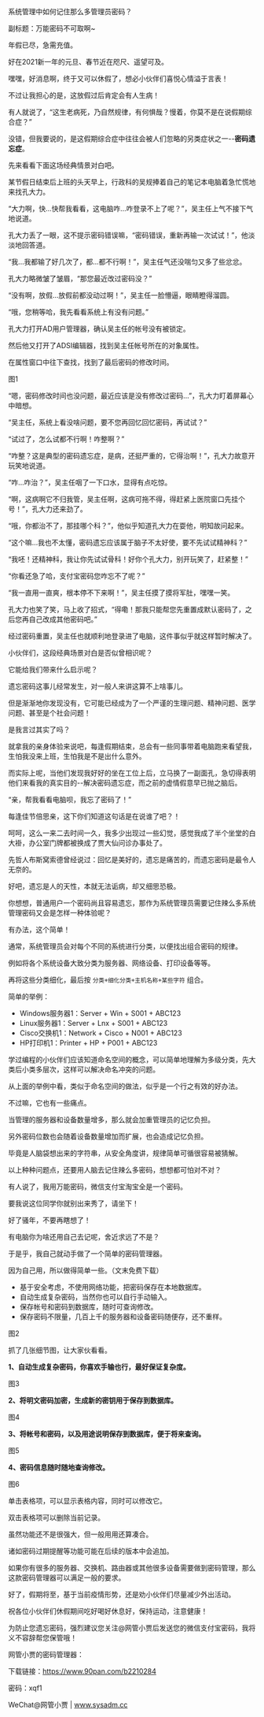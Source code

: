 系统管理中如何记住那么多管理员密码？

 副标题：万能密码不可取啊~



年假已尽，急需充值。

好在2021新一年的元旦、春节近在咫尺、遥望可及。

嘿嘿，好消息啊，终于又可以休假了，想必小伙伴们喜悦心情溢于言表！

不过让我担心的是，这放假过后肯定会有人生病！

有人就说了，“这生老病死，乃自然规律，有何惧哉？慢着，你莫不是在说假期综合症？”

没错，但我要说的，是这假期综合症中往往会被人们忽略的另类症状之一--**密码遗忘症**。

先来看看下面这场经典情景对白吧。



某节假日结束后上班的头天早上，行政科的吴规捧着自己的笔记本电脑着急忙慌地来找孔大力。

“大力啊，快...快帮我看看，这电脑咋...咋登录不上了呢？”，吴主任上气不接下气地说道。

孔大力丢了一眼，这不提示密码错误嘛，“密码错误，重新再输一次试试！”，他淡淡地回答道。

“我...我都输了好几次了，都...都不行啊！”，吴主任气还没喘匀又多了些忿忿。

孔大力略微皱了皱眉，“那您最近改过密码没？”

“没有啊，放假...放假前都没动过啊！”，吴主任一脸懵逼，眼睛瞪得溜圆。

“哦，您稍等哈，我先看看系统上有没有问题。”



孔大力打开AD用户管理器，确认吴主任的帐号没有被锁定。

然后他又打开了ADSI编辑器，找到吴主任帐号所在的对象属性。

在属性窗口中往下查找，找到了最后密码的修改时间。

图1



“嗯，密码修改时间也没问题，最近应该是没有修改过密码...”，孔大力盯着屏幕心中暗想。

“吴主任，系统上看没啥问题，要不您再回忆回忆密码，再试试？”

“试过了，怎么试都不行啊！咋整啊？”

“咋整？这是典型的密码遗忘症，是病，还挺严重的，它得治啊！”，孔大力故意开玩笑地说道。

“咋...咋治？”，吴主任咽了一下口水，显得有点吃惊。

“啊，这病啊它不归我管，吴主任啊，这病可拖不得，得赶紧上医院窗口先挂个号！”，孔大力还来劲了。

“哦，你都治不了，那挂哪个科？”，他似乎知道孔大力在耍他，明知故问起来。

“这个嘛...我也不太懂，密码遗忘应该属于脑子不太好使，要不先试试精神科？”

“我呸！还精神科，我让你先试试骨科！好你个孔大力，别开玩笑了，赶紧整！”

“你看还急了哈，支付宝密码您咋忘不了呢？”

“我一直用一直爽，根本停不下来啊！”，吴主任摸了摸将军肚，嘿嘿一笑。

孔大力也笑了笑，马上收了招式，“得嘞！那我只能帮您先重置成默认密码了，之后您再自己改成其他密码吧。”

经过密码重置，吴主任也就顺利地登录进了电脑，这件事似乎就这样暂时解决了。



小伙伴们，这段经典场景对白是否似曾相识呢？

它能给我们带来什么启示呢？

遗忘密码这事儿经常发生，对一般人来讲这算不上啥事儿。

但是渐渐地你发现没有，它可能已经成为了一个严谨的生理问题、精神问题、医学问题、甚至是个社会问题！

是我言过其实了吗？

就拿我的亲身体验来说吧，每逢假期结束，总会有一些同事带着电脑跑来看望我，生怕我没来上班，生怕我是不是出什么意外。

而实际上呢，当他们发现我好好的坐在工位上后，立马换了一副面孔，急切得表明他们来看我的真实目的--解决密码遗忘症，而之前的虚情假意早已抛之脑后。

“亲，帮我看看电脑呗，我忘了密码了！”

每逢佳节倍思亲，这下你们知道这句话是在说谁了吧？！



呵呵，这么一来二去时间一久，我多少出现过一些幻觉，感觉我成了半个坐堂的白大褂，办公室门牌都被换成了贾大仙问诊办事处了。

先哲人布斯窝索德曾经说过：回忆是美好的，遗忘是痛苦的，而遗忘密码是最令人无奈的。

好吧，遗忘是人的天性，本就无法诟病，却又细思恐极。

你想想，普通用户一个密码尚且容易遗忘，那作为系统管理员需要记住辣么多系统管理密码又会是怎样一种体验呢？



有办法，这个简单！

通常，系统管理员会对每个不同的系统进行分类，以便找出组合密码的规律。

例如将各个系统设备大致分类为服务器、网络设备、打印设备等等。

再将这些分类细化，最后按 `分类+细化分类+主机名称+某些字符` 组合。

简单的举例：

* Windows服务器1：Server + Win + S001 + ABC123
* Linux服务器1：Server + Lnx + S001 + ABC123
* Cisco交换机1：Network + Cisco + N001 + ABC123
* HP打印机1：Printer + HP + P001 + ABC123



学过编程的小伙伴们应该知道命名空间的概念，可以简单地理解为多级分类，先大类后小类多层次，这样可以解决命名冲突的问题。

从上面的举例中看，类似于命名空间的做法，似乎是一个行之有效的好办法。

不过嘛，它也有一些痛点。

当管理的服务器和设备数量增多，那么就会加重管理员的记忆负担。

另外密码位数也会随着设备数量增加而扩展，也会造成记忆负担。

毕竟是人脑袋想出来的字符串，从安全角度讲，规律简单可循很容易被猜解。

以上种种问题点，还要用人脑去记住辣么多密码，想想都可怕对不对？

有人说了，我用万能密码，微信支付宝淘宝全是一个密码。

要我说这位同学你就别出来秀了，请坐下！

好了骚年，不要再瞎想了！

有电脑你为啥还用自己去记呢，舍近求远了不是？



于是乎，我自己就动手做了一个简单的密码管理器。

因为自己用，所以做得简单一些。（文末免费下载）

* 基于安全考虑，不使用网络功能，把密码保存在本地数据库。
* 自动生成复杂密码，当然你也可以自行手动输入。
* 保存帐号和密码到数据库，随时可查询修改。
* 保存密码不限量，几百上千的服务器和设备密码随便存，还不重样。

图2



抓了几张细节图，让大家伙看看。

**1、自动生成复杂密码，你喜欢手输也行，最好保证复杂度。**

图3



**2、将明文密码加密，生成新的密钥用于保存到数据库。**

图4



**3、将帐号和密码，以及用途说明保存到数据库，便于将来查询。**

图5



**4、密码信息随时随地查询修改。**

图6



单击表格项，可以显示表格内容，同时可以修改它。

双击表格项可以删除当前记录。

虽然功能还不是很强大，但一般用用还算凑合。

诸如密码过期提醒等功能可能在后续的版本中会追加。

如果你有很多的服务器、交换机、路由器或其他很多设备需要做到密码管理，那么这款密码管理器可以满足一般的要求。



好了，假期将至，基于当前疫情形势，还是劝小伙伴们尽量减少外出活动。

祝各位小伙伴们休假期间吃好喝好休息好，保持运动，注意健康！

为防止您遗忘密码，强烈建议您关注@网管小贾后发送您的微信支付宝密码，我将义不容辞帮您保管哦！



网管小贾的密码管理器：

下载链接：https://www.90pan.com/b2210284

密码：xqf1



WeChat@网管小贾 | www.sysadm.cc







